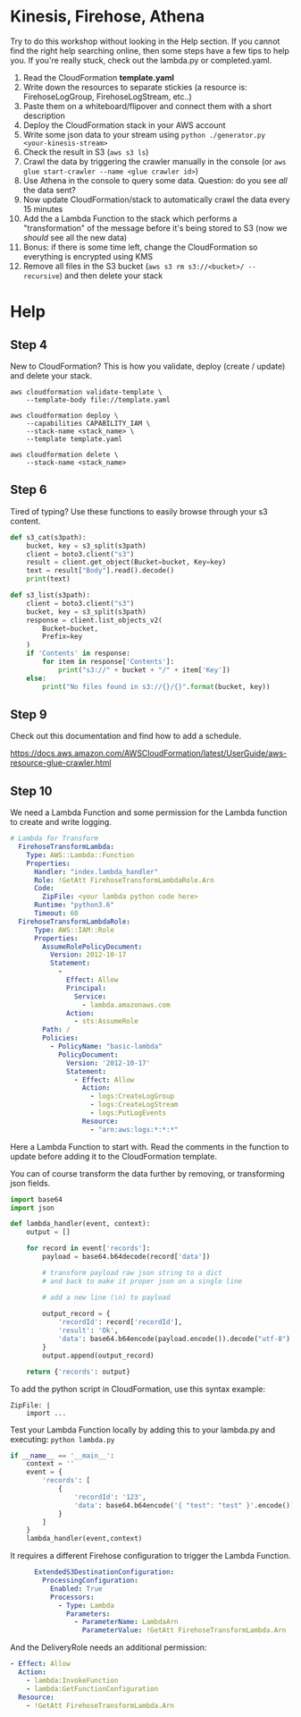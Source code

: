 # Kinesis, Firehose, Athena

Try to do this workshop without looking in the Help section. If you cannot find the right help searching online, then some steps have a few tips to help you. If you're really stuck, check out the lambda.py or completed.yaml.

1. Read the CloudFormation **template.yaml**
2. Write down the resources to separate stickies (a resource is: FirehoseLogGroup, FirehoseLogStream, etc..)
3. Paste them on a whiteboard/flipover and connect them with a short description
4. Deploy the CloudFormation stack in your AWS account
5. Write some json data to your stream using `python ./generator.py <your-kinesis-stream>`
6. Check the result in S3 (`aws s3 ls`)
7. Crawl the data by triggering the crawler manually in the console (or `aws glue start-crawler --name <glue crawler id>`)
8. Use Athena in the console to query some data. Question: do you see *all* the data sent?
9. Now update CloudFormation/stack to automatically crawl the data every 15 minutes
10. Add the a Lambda Function to the stack which performs a "transformation" of the message before it's being stored to S3 (now we *should* see all the new data)
11. Bonus: if there is some time left, change the CloudFormation so everything is encrypted using KMS
12. Remove all files in the S3 bucket (`aws s3 rm s3://<bucket>/ --recursive`) and then delete your stack

# Help

## Step 4

New to CloudFormation? This is how you validate, deploy (create / update) and delete your stack.

```
aws cloudformation validate-template \
    --template-body file://template.yaml

aws cloudformation deploy \
    --capabilities CAPABILITY_IAM \
    --stack-name <stack_name> \
    --template template.yaml

aws cloudformation delete \
    --stack-name <stack_name>
```

## Step 6

Tired of typing? Use these functions to easily browse through your s3 content.

```python
def s3_cat(s3path):
    bucket, key = s3_split(s3path)
    client = boto3.client("s3")
    result = client.get_object(Bucket=bucket, Key=key)
    text = result["Body"].read().decode()
    print(text)

def s3_list(s3path):
    client = boto3.client("s3")
    bucket, key = s3_split(s3path)
    response = client.list_objects_v2(
        Bucket=bucket,
        Prefix=key
    )
    if 'Contents' in response:
        for item in response['Contents']:
            print("s3://" + bucket + "/" + item['Key'])
    else:
        print("No files found in s3://{}/{}".format(bucket, key))
```

## Step 9

Check out this documentation and find how to add a schedule.

https://docs.aws.amazon.com/AWSCloudFormation/latest/UserGuide/aws-resource-glue-crawler.html

## Step 10

We need a Lambda Function and some permission for the Lambda function to create and write logging.

```yaml
# Lambda for Transform
  FirehoseTransformLambda: 
    Type: AWS::Lambda::Function
    Properties: 
      Handler: "index.lambda_handler"
      Role: !GetAtt FirehoseTransformLambdaRole.Arn
      Code:
        ZipFile: <your lambda python code here>
      Runtime: "python3.6"
      Timeout: 60
  FirehoseTransformLambdaRole:
      Type: AWS::IAM::Role
      Properties:
        AssumeRolePolicyDocument:
          Version: 2012-10-17
          Statement:
            -
              Effect: Allow
              Principal:
                Service:
                  - lambda.amazonaws.com
              Action:
                - sts:AssumeRole
        Path: /
        Policies:
          - PolicyName: "basic-lambda"
            PolicyDocument:
              Version: '2012-10-17'
              Statement:
                - Effect: Allow
                  Action:
                    - logs:CreateLogGroup
                    - logs:CreateLogStream
                    - logs:PutLogEvents
                  Resource:
                    - "arn:aws:logs:*:*:*"
```

Here a Lambda Function to start with. Read the comments in the function to update before adding it to the CloudFormation template.

You can of course transform the data further by removing, or transforming json fields.

```python
import base64
import json

def lambda_handler(event, context):
    output = []

    for record in event['records']:
        payload = base64.b64decode(record['data'])

        # transform payload raw json string to a dict 
        # and back to make it proper json on a single line

        # add a new line (\n) to payload
        
        output_record = {
            'recordId': record['recordId'],
            'result': 'Ok',
            'data': base64.b64encode(payload.encode()).decode("utf-8")
        }
        output.append(output_record)

    return {'records': output}
```

To add the python script in CloudFormation, use this syntax example:

```
ZipFile: |
    import ...
```

Test your Lambda Function locally by adding this to your lambda.py and executing: `python lambda.py`

```python
if __name__ == '__main__':
    context = ''
    event = {
        'records': [
            {
                'recordId': '123',
                'data': base64.b64encode('{ "test": "test" }'.encode())
            }
        ]
    }
    lambda_handler(event,context)
```

It requires a different Firehose configuration to trigger the Lambda Function.

```yaml
      ExtendedS3DestinationConfiguration:
        ProcessingConfiguration:
          Enabled: True
          Processors:
            - Type: Lambda
              Parameters:
                - ParameterName: LambdaArn
                  ParameterValue: !GetAtt FirehoseTransformLambda.Arn
```

And the DeliveryRole needs an additional permission:

```yaml
- Effect: Allow
  Action:
    - lambda:InvokeFunction
    - lambda:GetFunctionConfiguration
  Resource:
    - !GetAtt FirehoseTransformLambda.Arn
```